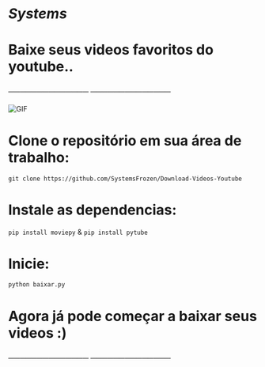 #                                                       *Systems*


 
# Baixe seus videos favoritos do youtube..

### ──────────────   ──────────────

<img align="center" alt="GIF" src="https://cdn.discordapp.com/attachments/781267651900342283/784199267279437824/gif-icons-menu-transition-animations-download.gif" />


# Clone o repositório em sua área de trabalho:
`git clone https://github.com/SystemsFrozen/Download-Videos-Youtube`

# Instale as dependencias:
`pip install moviepy` & `pip install pytube`

# Inicie:
`python baixar.py`

# Agora já pode começar a baixar seus videos :)

### ──────────────   ──────────────
